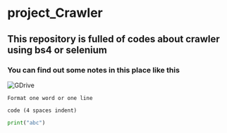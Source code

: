 # project_Crawler
## This repository is fulled of codes about crawler using bs4 or selenium
### You can find out some notes in this place like this 
![GDrive]( https://drive.google.com/file/d/1AQkInVHr_cPs9ZEZKrbyn04AyGM9eZEW/view?usp=sharing)

`Format one word or one line`

    code (4 spaces indent)

```python
print("abc")
```

